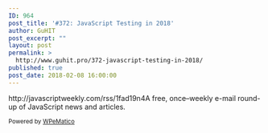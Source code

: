 ```yaml
---
ID: 964
post_title: '#372: JavaScript Testing in 2018'
author: GuHIT
post_excerpt: ""
layout: post
permalink: >
  http://www.guhit.pro/372-javascript-testing-in-2018/
published: true
post_date: 2018-02-08 16:00:00
---
```

<!-- no image -->http://javascriptweekly.com/rss/1fad19n4A free, once&ndash;weekly e-mail round-up of JavaScript news and articles.<p class="wpematico_credit"><small>Powered by <a href="http://www.wpematico.com" target="_blank">WPeMatico</a></small></p>